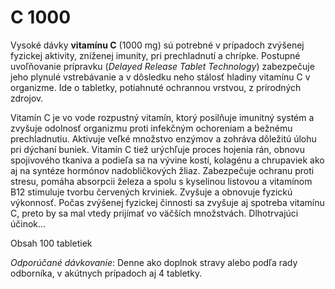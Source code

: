 C 1000
======

Vysoké dávky **vitamínu C** (1000 mg) sú potrebné v prípadoch
zvýšenej  fyzickej aktivity, zníženej imunity, pri prechladnutí a chrípke.
Postupné uvoľňovanie prípravku (*Delayed Release Tablet Technology*) zabezpečuje
jeho plynulé vstrebávanie a v dôsledku neho stálosť hladiny vitamínu C v
organizme. Ide o tabletky, potiahnuté ochrannou vrstvou, z prírodných  zdrojov.

Vitamín C je vo vode rozpustný vitamín, ktorý posilňuje imunitný systém a
zvyšuje odolnosť organizmu proti infekčným ochoreniam a bežnému  prechladnutiu.
Aktivuje veľké množstvo enzýmov a zohráva dôležitú úlohu pri dýchaní buniek.
Vitamín C tiež urýchľuje proces hojenia rán, obnovu spojivového tkaniva  a
podieľa sa na vývine kostí, kolagénu a chrupaviek ako aj na syntéze hormónov
nadobličkových žliaz. Zabezpečuje ochranu proti stresu, pomáha absorpcii železa
a spolu s kyselinou listovou a vitamínom B12 stimuluje tvorbu červených
krviniek. Zvyšuje a obnovuje fyzickú výkonnosť. Počas zvýšenej fyzickej činnosti
sa zvyšuje aj spotreba vitamínu C,  preto by sa mal vtedy prijímať vo väčších
množstvách.       Dlhotrvajúci účinok...

Obsah 100 tabletiek

*Odporúčané dávkovanie*: Denne ako doplnok stravy alebo podľa rady odborníka, v
akútnych prípadoch aj 4 tabletky.

